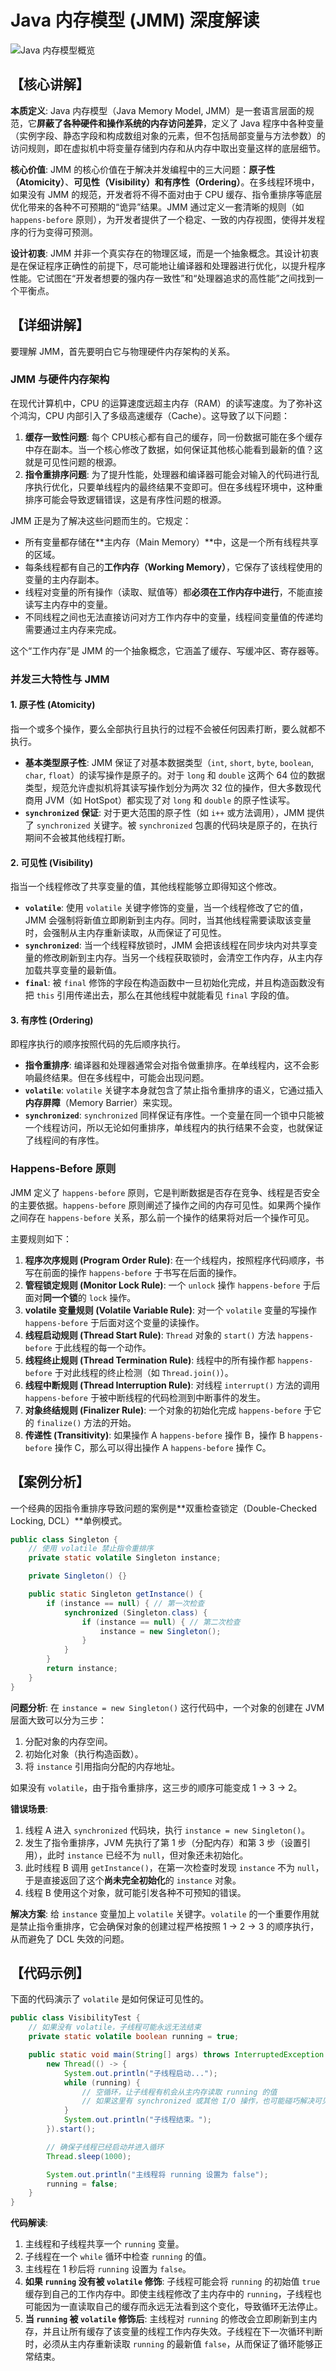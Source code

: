 # Java 内存模型 (JMM) 深度解读

<img src="/assets/java/concurrent/jmm-overview.svg" alt="Java 内存模型概览" style="max-width: 800px; margin: 0 auto; display: block;"/>

## 【核心讲解】

**本质定义**: Java 内存模型（Java Memory Model, JMM）是一套语言层面的规范，它**屏蔽了各种硬件和操作系统的内存访问差异**，定义了 Java 程序中各种变量（实例字段、静态字段和构成数组对象的元素，但不包括局部变量与方法参数）的访问规则，即在虚拟机中将变量存储到内存和从内存中取出变量这样的底层细节。

**核心价值**: JMM 的核心价值在于解决并发编程中的三大问题：**原子性（Atomicity）**、**可见性（Visibility）**和**有序性（Ordering）**。在多线程环境中，如果没有 JMM 的规范，开发者将不得不面对由于 CPU 缓存、指令重排序等底层优化带来的各种不可预期的“诡异”结果。JMM 通过定义一套清晰的规则（如 `happens-before` 原则），为开发者提供了一个稳定、一致的内存视图，使得并发程序的行为变得可预测。

**设计初衷**: JMM 并非一个真实存在的物理区域，而是一个抽象概念。其设计初衷是在保证程序正确性的前提下，尽可能地让编译器和处理器进行优化，以提升程序性能。它试图在“开发者想要的强内存一致性”和“处理器追求的高性能”之间找到一个平衡点。

## 【详细讲解】

要理解 JMM，首先要明白它与物理硬件内存架构的关系。

### JMM 与硬件内存架构

在现代计算机中，CPU 的运算速度远超主内存（RAM）的读写速度。为了弥补这个鸿沟，CPU 内部引入了多级高速缓存（Cache）。这导致了以下问题：

1.  **缓存一致性问题**: 每个 CPU核心都有自己的缓存，同一份数据可能在多个缓存中存在副本。当一个核心修改了数据，如何保证其他核心能看到最新的值？这就是可见性问题的根源。
2.  **指令重排序问题**: 为了提升性能，处理器和编译器可能会对输入的代码进行乱序执行优化，只要单线程内的最终结果不变即可。但在多线程环境中，这种重排序可能会导致逻辑错误，这是有序性问题的根源。

JMM 正是为了解决这些问题而生的。它规定：
-   所有变量都存储在**主内存（Main Memory）**中，这是一个所有线程共享的区域。
-   每条线程都有自己的**工作内存（Working Memory）**，它保存了该线程使用的变量的主内存副本。
-   线程对变量的所有操作（读取、赋值等）都**必须在工作内存中进行**，不能直接读写主内存中的变量。
-   不同线程之间也无法直接访问对方工作内存中的变量，线程间变量值的传递均需要通过主内存来完成。

这个“工作内存”是 JMM 的一个抽象概念，它涵盖了缓存、写缓冲区、寄存器等。

### 并发三大特性与 JMM

#### 1. 原子性 (Atomicity)
指一个或多个操作，要么全部执行且执行的过程不会被任何因素打断，要么就都不执行。

-   **基本类型原子性**: JMM 保证了对基本数据类型（`int`, `short`, `byte`, `boolean`, `char`, `float`）的读写操作是原子的。对于 `long` 和 `double` 这两个 64 位的数据类型，规范允许虚拟机将其读写操作划分为两次 32 位的操作，但大多数现代商用 JVM（如 HotSpot）都实现了对 `long` 和 `double` 的原子性读写。
-   **`synchronized` 保证**: 对于更大范围的原子性（如 `i++` 或方法调用），JMM 提供了 `synchronized` 关键字。被 `synchronized` 包裹的代码块是原子的，在执行期间不会被其他线程打断。

#### 2. 可见性 (Visibility)
指当一个线程修改了共享变量的值，其他线程能够立即得知这个修改。

-   **`volatile`**: 使用 `volatile` 关键字修饰的变量，当一个线程修改了它的值，JMM 会强制将新值立即刷新到主内存。同时，当其他线程需要读取该变量时，会强制从主内存重新读取，从而保证了可见性。
-   **`synchronized`**: 当一个线程释放锁时，JMM 会把该线程在同步块内对共享变量的修改刷新到主内存。当另一个线程获取锁时，会清空工作内存，从主内存加载共享变量的最新值。
-   **`final`**: 被 `final` 修饰的字段在构造函数中一旦初始化完成，并且构造函数没有把 `this` 引用传递出去，那么在其他线程中就能看见 `final` 字段的值。

#### 3. 有序性 (Ordering)
即程序执行的顺序按照代码的先后顺序执行。

-   **指令重排序**: 编译器和处理器通常会对指令做重排序。在单线程内，这不会影响最终结果。但在多线程中，可能会出现问题。
-   **`volatile`**: `volatile` 关键字本身就包含了禁止指令重排序的语义，它通过插入**内存屏障**（Memory Barrier）来实现。
-   **`synchronized`**: `synchronized` 同样保证有序性。一个变量在同一个锁中只能被一个线程访问，所以无论如何重排序，单线程内的执行结果不会变，也就保证了线程间的有序性。

### Happens-Before 原则

JMM 定义了 `happens-before` 原则，它是判断数据是否存在竞争、线程是否安全的主要依据。`happens-before` 原则阐述了操作之间的内存可见性。如果两个操作之间存在 `happens-before` 关系，那么前一个操作的结果将对后一个操作可见。

主要规则如下：
1.  **程序次序规则 (Program Order Rule)**: 在一个线程内，按照程序代码顺序，书写在前面的操作 `happens-before` 于书写在后面的操作。
2.  **管程锁定规则 (Monitor Lock Rule)**: 一个 `unlock` 操作 `happens-before` 于后面对**同一个锁**的 `lock` 操作。
3.  **volatile 变量规则 (Volatile Variable Rule)**: 对一个 `volatile` 变量的写操作 `happens-before` 于后面对这个变量的读操作。
4.  **线程启动规则 (Thread Start Rule)**: `Thread` 对象的 `start()` 方法 `happens-before` 于此线程的每一个动作。
5.  **线程终止规则 (Thread Termination Rule)**: 线程中的所有操作都 `happens-before` 于对此线程的终止检测（如 `Thread.join()`）。
6.  **线程中断规则 (Thread Interruption Rule)**: 对线程 `interrupt()` 方法的调用 `happens-before` 于被中断线程的代码检测到中断事件的发生。
7.  **对象终结规则 (Finalizer Rule)**: 一个对象的初始化完成 `happens-before` 于它的 `finalize()` 方法的开始。
8.  **传递性 (Transitivity)**: 如果操作 A `happens-before` 操作 B，操作 B `happens-before` 操作 C，那么可以得出操作 A `happens-before` 操作 C。

## 【案例分析】

一个经典的因指令重排序导致问题的案例是**双重检查锁定（Double-Checked Locking, DCL）**单例模式。

```java
public class Singleton {
    // 使用 volatile 禁止指令重排序
    private static volatile Singleton instance;

    private Singleton() {}

    public static Singleton getInstance() {
        if (instance == null) { // 第一次检查
            synchronized (Singleton.class) {
                if (instance == null) { // 第二次检查
                    instance = new Singleton();
                }
            }
        }
        return instance;
    }
}
```

**问题分析**:
在 `instance = new Singleton()` 这行代码中，一个对象的创建在 JVM 层面大致可以分为三步：
1.  分配对象的内存空间。
2.  初始化对象（执行构造函数）。
3.  将 `instance` 引用指向分配的内存地址。

如果没有 `volatile`，由于指令重排序，这三步的顺序可能变成 1 -> 3 -> 2。

**错误场景**:
1.  线程 A 进入 `synchronized` 代码块，执行 `instance = new Singleton()`。
2.  发生了指令重排序，JVM 先执行了第 1 步（分配内存）和第 3 步（设置引用），此时 `instance` 已经不为 `null`，但对象还未初始化。
3.  此时线程 B 调用 `getInstance()`，在第一次检查时发现 `instance` 不为 `null`，于是直接返回了这个**尚未完全初始化**的 `instance` 对象。
4.  线程 B 使用这个对象，就可能引发各种不可预知的错误。

**解决方案**:
给 `instance` 变量加上 `volatile` 关键字。`volatile` 的一个重要作用就是禁止指令重排序，它会确保对象的创建过程严格按照 1 -> 2 -> 3 的顺序执行，从而避免了 DCL 失效的问题。

## 【代码示例】

下面的代码演示了 `volatile` 是如何保证可见性的。

```java
public class VisibilityTest {
    // 如果没有 volatile，子线程可能永远无法结束
    private static volatile boolean running = true;

    public static void main(String[] args) throws InterruptedException {
        new Thread(() -> {
            System.out.println("子线程启动...");
            while (running) {
                // 空循环，让子线程有机会从主内存读取 running 的值
                // 如果这里有 synchronized 或其他 I/O 操作，也可能碰巧解决可见性问题
            }
            System.out.println("子线程结束。");
        }).start();

        // 确保子线程已经启动并进入循环
        Thread.sleep(1000);

        System.out.println("主线程将 running 设置为 false");
        running = false;
    }
}
```
**代码解读**:
1.  主线程和子线程共享一个 `running` 变量。
2.  子线程在一个 `while` 循环中检查 `running` 的值。
3.  主线程在 1 秒后将 `running` 设置为 `false`。
4.  **如果 `running` 没有被 `volatile` 修饰**: 子线程可能会将 `running` 的初始值 `true` 缓存到自己的工作内存中。即使主线程修改了主内存中的 `running`，子线程也可能因为一直读取自己的缓存而永远无法看到这个变化，导致循环无法停止。
5.  **当 `running` 被 `volatile` 修饰后**: 主线程对 `running` 的修改会立即刷新到主内存，并且让所有缓存了该变量的线程工作内存失效。子线程在下一次循环判断时，必须从主内存重新读取 `running` 的最新值 `false`，从而保证了循环能够正常结束。 
